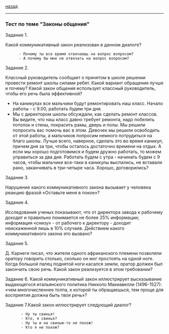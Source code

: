 [назад](../russian.md)
***

### Тест по теме "Законы общения"

Задание 1. 

Какой коммуникативный закон реализован в данном диалоге?

          - Почему ты все время отвечаешь на вопрос вопросом?
          - А почему бы мне не отвечать на вопрос вопросом?


Задание 2. 

Классный руководитель сообщает о принятом в школе решении провести ремонт школы силами ребят.
Какой вариант обращения лучше и почему? Какой закон  общения использует  классный руководитель, чтобы его речь была эффективной?
  + На каникулах все мальчики будут ремонтировать наш класс. Начало работы - с 9.00, работать будем три дня.
  + Мы с директором школы обсуждали, как сделать ремонт классов. Вы видите, что наш класс давно требует ремонта, надо побелить потолок и стены, покрасить рамы, дверь и полы. Мы решили попросить вас помочь вас в этом. Девочек мы решили освободить от этой работы, а мальчиков попросим немного потрудиться на благо школы. Лучше всего, наверное, сделать это во время каникул, причем дня за три, чтобы осталось достаточно времени на отдых. А если мы хорошо подготовимся и будем дружно работать, то можем управиться за два дня. Работать будем с утра - начинать будем с 9 часов, чтобы мальчики все-таки в каникулы выспались, не вставали рано, заканчивать в три-четыре часа. Хорошо, договорились?
  
Задание 3. 

Нарушение какого коммуникативного закона вызывает у человека реакцию фразой «Оставьте меня в покое»?


Задание 4.

Исследования ученых показывают, что от директора завода к рабочему доходит и правильно понимается не более 25% информации;
информация «снизу» - от рабочего к директору - доходит неискаженной лишь в 10% случаев.
Действием какого коммуникативного закона это вызвано?

Задание 5. 

Д. Карнеги писал, что жители одного африканского племени
позволяли оратору говорить столько, сколько он мог простоять
на одной ноге. Когда большой палец поднятой ноги касался земли, оратор должен был закончить свою речь.
Какой закон реализуется в этом требовании?

Задание 6. Какой коммуникативный закон иллюстрирует высказывание выдающегося итальянского политика Никколо Макиавелли (1496-1527): «чем многочисленнее толпа, к которой ты обращаешься, тем проще для восприятия должна быть твоя речь»?

Задание 7.Какой закон иллюстрирует следующий диалог?

           - Ну ты свинья!
           - Кто, я свинья?
           - Ну ты и на свинью-то не похож!
           - Кто я не похож?


